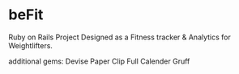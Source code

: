 # beFit
Ruby on Rails Project Designed as a Fitness tracker & Analytics for Weightlifters.

additional gems:
Devise
Paper Clip
Full Calender
Gruff

